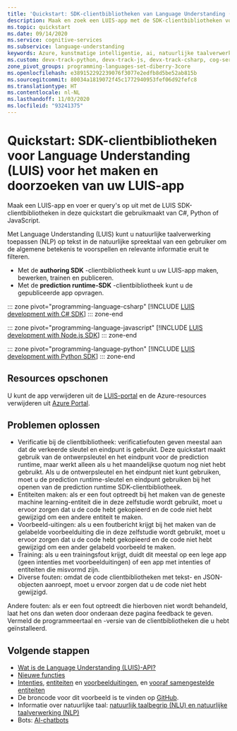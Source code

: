 ```yaml
---
title: 'Quickstart: SDK-clientbibliotheken van Language Understanding (LUIS)'
description: Maak en zoek een LUIS-app met de SDK-clientbibliotheken voor LUIS met deze quickstart die gebruik maakt van C#, python of Java-script.
ms.topic: quickstart
ms.date: 09/14/2020
ms.service: cognitive-services
ms.subservice: language-understanding
keywords: Azure, kunstmatige intelligentie, ai, natuurlijke taalverwerking, nlp, LUIS, azure luis, natuurlijk taalbegrip, ai-chatbot, chatbot-maker, begrip van natuurlijke taal
ms.custom: devx-track-python, devx-track-js, devx-track-csharp, cog-serv-seo-aug-2020
zone_pivot_groups: programming-languages-set-diberry-3core
ms.openlocfilehash: e389152292239076f3077e2edfb8d5be52ab815b
ms.sourcegitcommit: 80034a1819072f45c1772940953fef06d92fefc8
ms.translationtype: HT
ms.contentlocale: nl-NL
ms.lasthandoff: 11/03/2020
ms.locfileid: "93241375"
---
```

# <a name="quickstart-language-understanding-luis-sdk-client-libraries-to-create-and-query-your-luis-app"></a>Quickstart: SDK-clientbibliotheken voor Language Understanding (LUIS) voor het maken en doorzoeken van uw LUIS-app

Maak een LUIS-app en voer er query's op uit met de LUIS SDK-clientbibliotheken in deze quickstart die gebruikmaakt van C#, Python of JavaScript.

Met Language Understanding (LUIS) kunt u natuurlijke taalverwerking toepassen (NLP) op tekst in de natuurlijke spreektaal van een gebruiker om de algemene betekenis te voorspellen en relevante informatie eruit te filteren.

* Met de **authoring SDK** -clientbibliotheek kunt u uw LUIS-app maken, bewerken, trainen en publiceren.
* Met de **prediction runtime-SDK** -clientbibliotheek kunt u de gepubliceerde app opvragen.

::: zone pivot="programming-language-csharp"
[!INCLUDE [LUIS development with C# SDK](./includes/sdk-csharp.md)]
::: zone-end

::: zone pivot="programming-language-javascript"
[!INCLUDE [LUIS development with Node.js SDK](./includes/sdk-nodejs.md)]
::: zone-end

::: zone pivot="programming-language-python"
[!INCLUDE [LUIS development with Python SDK](./includes/sdk-python.md)]
::: zone-end

## <a name="clean-up-resources"></a>Resources opschonen

U kunt de app verwijderen uit de [LUIS-portal](https://www.luis.ai) en de Azure-resources verwijderen uit [Azure Portal](https://portal.azure.com/).

## <a name="troubleshooting"></a>Problemen oplossen

* Verificatie bij de clientbibliotheek: verificatiefouten geven meestal aan dat de verkeerde sleutel en eindpunt is gebruikt. Deze quickstart maakt gebruik van de ontwerpsleutel en het eindpunt voor de prediction runtime, maar werkt alleen als u het maandelijkse quotum nog niet hebt gebruikt. Als u de ontwerpsleutel en het eindpunt niet kunt gebruiken, moet u de prediction runtime-sleutel en eindpunt gebruiken bij het openen van de prediction runtime SDK-clientbibliotheek.
* Entiteiten maken: als er een fout optreedt bij het maken van de geneste machine learning-entiteit die in deze zelfstudie wordt gebruikt, moet u ervoor zorgen dat u de code hebt gekopieerd en de code niet hebt gewijzigd om een andere entiteit te maken.
* Voorbeeld-uitingen: als u een foutbericht krijgt bij het maken van de gelabelde voorbeelduiting die in deze zelfstudie wordt gebruikt, moet u ervoor zorgen dat u de code hebt gekopieerd en de code niet hebt gewijzigd om een ander gelabeld voorbeeld te maken.
* Training: als u een trainingsfout krijgt, duidt dit meestal op een lege app (geen intenties met voorbeelduitingen) of een app met intenties of entiteiten die misvormd zijn.
* Diverse fouten: omdat de code clientbibliotheken met tekst- en JSON-objecten aanroept, moet u ervoor zorgen dat u de code niet hebt gewijzigd.

Andere fouten: als er een fout optreedt die hierboven niet wordt behandeld, laat het ons dan weten door onderaan deze pagina feedback te geven. Vermeld de programmeertaal en -versie van de clientbibliotheken die u hebt geïnstalleerd.

## <a name="next-steps"></a>Volgende stappen

* [Wat is de Language Understanding (LUIS)-API?](what-is-luis.md)
* [Nieuwe functies](whats-new.md)
* [Intenties](luis-concept-intent.md), [entiteiten](luis-concept-entity-types.md) en [voorbeelduitingen](luis-concept-utterance.md), en [vooraf samengestelde entiteiten](luis-reference-prebuilt-entities.md)
* De broncode voor dit voorbeeld is te vinden op [GitHub](https://github.com/Azure-Samples/cognitive-services-quickstart-code).
* Informatie over natuurlijke taal: [natuurlijk taalbegrip (NLU) en natuurlijke taalverwerking (NLP)](artificial-intelligence.md)
* Bots: [AI-chatbots](luis-csharp-tutorial-bf-v4.md "zelfstudie om een chatbot te maken")
